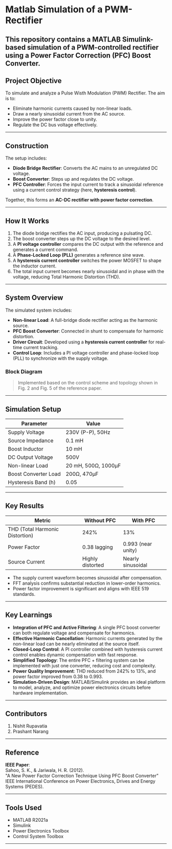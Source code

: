 # Matlab Simulation of a PWM-Rectifier

This repository contains a MATLAB Simulink-based simulation of a PWM-controlled rectifier using a Power Factor Correction (PFC) Boost Converter.
---

## Project Objective

To simulate and analyze a Pulse Wisth Modulation (PWM) Rectifier. The aim is to:

- Eliminate harmonic currents caused by non-linear loads.
- Draw a nearly sinusoidal current from the AC source.
- Improve the power factor close to unity.
- Regulate the DC bus voltage effectively.

---
## Construction

The setup includes:
- **Diode Bridge Rectifier**: Converts the AC mains to an unregulated DC voltage.
- **Boost Converter**: Steps up and regulates the DC voltage.
- **PFC Controller**: Forces the input current to track a sinusoidal reference using a current control strategy (here, **hysteresis control**).

Together, this forms an **AC-DC rectifier with power factor correction**.

---

## How It Works

1. The diode bridge rectifies the AC input, producing a pulsating DC.
2. The boost converter steps up the DC voltage to the desired level.
3. A **PI voltage controller** compares the DC output with the reference and generates a current command.
4. A **Phase-Locked Loop (PLL)** generates a reference sine wave.
5. A **hysteresis current controller** switches the power MOSFET to shape the inductor current.
6. The total input current becomes nearly sinusoidal and in phase with the voltage, reducing Total Harmonic Distortion (THD).

---

## System Overview

The simulated system includes:

- **Non-linear Load**: A full-bridge diode rectifier acting as the harmonic source.
- **PFC Boost Converter**: Connected in shunt to compensate for harmonic distortion.
- **Driver Circuit**: Developed using a **hysteresis current controller** for real-time current tracking.
- **Control Loop**: Includes a PI voltage controller and phase-locked loop (PLL) to synchronize with the supply voltage.

### Block Diagram

> Implemented based on the control scheme and topology shown in Fig. 2 and Fig. 5 of the reference paper.

---

## Simulation Setup

| Parameter            | Value                  |
|----------------------|------------------------|
| Supply Voltage       | 230V (P-P), 50Hz       |
| Source Impedance     | 0.1 mH                 |
| Boost Inductor       | 10 mH                  |
| DC Output Voltage    | 500V                   |
| Non-linear Load      | 20 mH, 500Ω, 1000µF    |
| Boost Converter Load | 200Ω, 470µF            |
| Hysteresis Band (h)  | 0.05                   |

---

## Key Results

| Metric              | Without PFC | With PFC     |
|---------------------|-------------|--------------|
| THD (Total Harmonic Distortion) | 242%       | 13%          |
| Power Factor        | 0.38 lagging | 0.993 (near unity) |
| Source Current      | Highly distorted | Nearly sinusoidal |

- The supply current waveform becomes sinusoidal after compensation.
- FFT analysis confirms substantial reduction in lower-order harmonics.
- Power factor improvement is significant and aligns with IEEE 519 standards.

---

## Key Learnings

- **Integration of PFC and Active Filtering**: A single PFC boost converter can both regulate voltage and compensate for harmonics.
- **Effective Harmonic Cancellation**: Harmonic currents generated by the non-linear load can be nearly eliminated at the source itself.
- **Closed-Loop Control**: A PI controller combined with hysteresis current control enables dynamic compensation with fast response.
- **Simplified Topology**: The entire PFC + filtering system can be implemented with just one converter, reducing cost and complexity.
- **Power Quality Improvement**: THD reduced from 242% to 13%, and power factor improved from 0.38 to 0.993.
- **Simulation-Driven Design**: MATLAB/Simulink provides an ideal platform to model, analyze, and optimize power electronics circuits before hardware implementation.

---

## Contributors
1. Nishit Rupavatia
2. Prashant Narang

---

## Reference

**IEEE Paper**:  
Sahoo, S. K., & Jariwala, H. R. (2012).  
"A New Power Factor Correction Technique Using PFC Boost Converter"  
IEEE International Conference on Power Electronics, Drives and Energy Systems (PEDES).

---

## Tools Used

- MATLAB R2021a
- Simulink
- Power Electronics Toolbox
- Control System Toolbox

---

